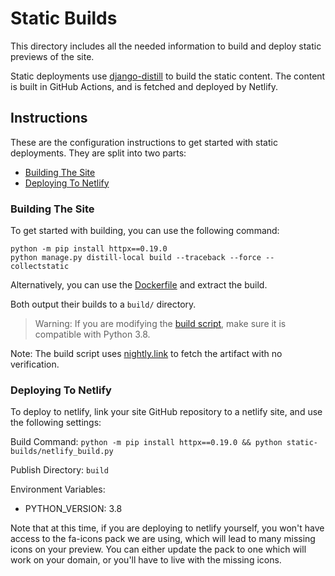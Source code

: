 # Static Builds
This directory includes all the needed information to build and deploy static previews of the site.

Static deployments use [django-distill](https://github.com/meeb/django-distill) to build the static content.
The content is built in GitHub Actions, and is fetched and deployed by Netlify.


## Instructions
These are the configuration instructions to get started with static deployments.
They are split into two parts:

- [Building The Site](#building-the-site)
- [Deploying To Netlify](#deploying-to-netlify)


### Building The Site
To get started with building, you can use the following command:

```shell
python -m pip install httpx==0.19.0
python manage.py distill-local build --traceback --force --collectstatic
```

Alternatively, you can use the [Dockerfile](/Dockerfile) and extract the build.

Both output their builds to a `build/` directory.

> Warning: If you are modifying the [build script](./netlify_build.py), make sure it is compatible with Python 3.8.

Note: The build script uses [nightly.link](https://github.com/oprypin/nightly.link)
to fetch the artifact with no verification.

### Deploying To Netlify
To deploy to netlify, link your site GitHub repository to a netlify site, and use the following settings:

Build Command:
`python -m pip install httpx==0.19.0 && python static-builds/netlify_build.py`

Publish Directory:
`build`

Environment Variables:
- PYTHON_VERSION: 3.8


Note that at this time, if you are deploying to netlify yourself, you won't have access to the
fa-icons pack we are using, which will lead to many missing icons on your preview.
You can either update the pack to one which will work on your domain, or you'll have to live with the missing icons.
